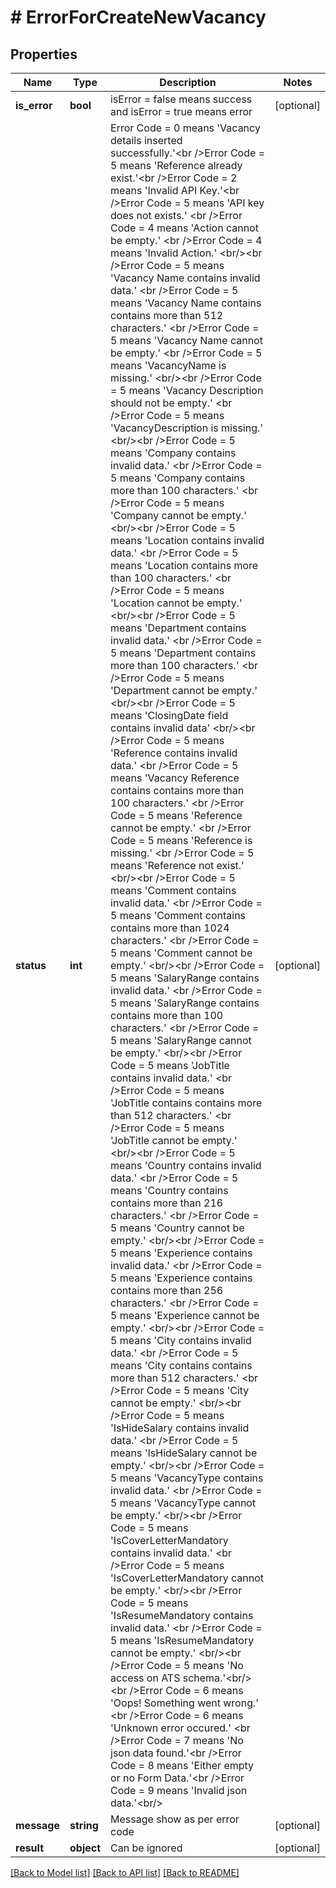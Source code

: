 # # ErrorForCreateNewVacancy

## Properties

Name | Type | Description | Notes
------------ | ------------- | ------------- | -------------
**is_error** | **bool** | isError &#x3D; false means success and isError &#x3D; true means error | [optional]
**status** | **int** | Error Code &#x3D; 0 means &#39;Vacancy details inserted successfully.&#39;&lt;br /&gt;Error Code &#x3D; 5 means &#39;Reference already exist.&#39;&lt;br /&gt;Error Code &#x3D; 2 means &#39;Invalid API Key.&#39;&lt;br /&gt;Error Code &#x3D; 5 means &#39;API key does not exists.&#39; &lt;br /&gt;Error Code &#x3D; 4 means &#39;Action cannot be empty.&#39; &lt;br /&gt;Error Code &#x3D; 4 means &#39;Invalid Action.&#39; &lt;br/&gt;&lt;br /&gt;Error Code &#x3D; 5 means &#39;Vacancy Name contains invalid data.&#39; &lt;br /&gt;Error Code &#x3D; 5 means &#39;Vacancy Name contains contains more than 512 characters.&#39; &lt;br /&gt;Error Code &#x3D; 5 means &#39;Vacancy Name cannot be empty.&#39; &lt;br /&gt;Error Code &#x3D; 5 means &#39;VacancyName is missing.&#39; &lt;br/&gt;&lt;br /&gt;Error Code &#x3D; 5 means &#39;Vacancy Description should not be empty.&#39; &lt;br /&gt;Error Code &#x3D; 5 means &#39;VacancyDescription is missing.&#39; &lt;br/&gt;&lt;br /&gt;Error Code &#x3D; 5 means &#39;Company contains invalid data.&#39; &lt;br /&gt;Error Code &#x3D; 5 means &#39;Company contains more than 100 characters.&#39; &lt;br /&gt;Error Code &#x3D; 5 means &#39;Company cannot be empty.&#39; &lt;br/&gt;&lt;br /&gt;Error Code &#x3D; 5 means &#39;Location contains invalid data.&#39; &lt;br /&gt;Error Code &#x3D; 5 means &#39;Location contains more than 100 characters.&#39; &lt;br /&gt;Error Code &#x3D; 5 means &#39;Location cannot be empty.&#39; &lt;br/&gt;&lt;br /&gt;Error Code &#x3D; 5 means &#39;Department contains invalid data.&#39; &lt;br /&gt;Error Code &#x3D; 5 means &#39;Department contains more than 100 characters.&#39; &lt;br /&gt;Error Code &#x3D; 5 means &#39;Department cannot be empty.&#39; &lt;br/&gt;&lt;br /&gt;Error Code &#x3D; 5 means &#39;ClosingDate field contains invalid data&#39; &lt;br/&gt;&lt;br /&gt;Error Code &#x3D; 5 means &#39;Reference contains invalid data.&#39; &lt;br /&gt;Error Code &#x3D; 5 means &#39;Vacancy Reference contains contains more than 100 characters.&#39; &lt;br /&gt;Error Code &#x3D; 5 means &#39;Reference cannot be empty.&#39; &lt;br /&gt;Error Code &#x3D; 5 means &#39;Reference is missing.&#39; &lt;br /&gt;Error Code &#x3D; 5 means &#39;Reference not exist.&#39; &lt;br/&gt;&lt;br /&gt;Error Code &#x3D; 5 means &#39;Comment contains invalid data.&#39; &lt;br /&gt;Error Code &#x3D; 5 means &#39;Comment contains contains more than 1024 characters.&#39; &lt;br /&gt;Error Code &#x3D; 5 means &#39;Comment cannot be empty.&#39; &lt;br/&gt;&lt;br /&gt;Error Code &#x3D; 5 means &#39;SalaryRange contains invalid data.&#39; &lt;br /&gt;Error Code &#x3D; 5 means &#39;SalaryRange contains contains more than 100 characters.&#39; &lt;br /&gt;Error Code &#x3D; 5 means &#39;SalaryRange cannot be empty.&#39; &lt;br/&gt;&lt;br /&gt;Error Code &#x3D; 5 means &#39;JobTitle contains invalid data.&#39; &lt;br /&gt;Error Code &#x3D; 5 means &#39;JobTitle contains contains more than 512 characters.&#39; &lt;br /&gt;Error Code &#x3D; 5 means &#39;JobTitle cannot be empty.&#39; &lt;br/&gt;&lt;br /&gt;Error Code &#x3D; 5 means &#39;Country contains invalid data.&#39; &lt;br /&gt;Error Code &#x3D; 5 means &#39;Country contains contains more than 216 characters.&#39; &lt;br /&gt;Error Code &#x3D; 5 means &#39;Country cannot be empty.&#39; &lt;br/&gt;&lt;br /&gt;Error Code &#x3D; 5 means &#39;Experience contains invalid data.&#39; &lt;br /&gt;Error Code &#x3D; 5 means &#39;Experience contains contains more than 256 characters.&#39; &lt;br /&gt;Error Code &#x3D; 5 means &#39;Experience cannot be empty.&#39; &lt;br/&gt;&lt;br /&gt;Error Code &#x3D; 5 means &#39;City contains invalid data.&#39; &lt;br /&gt;Error Code &#x3D; 5 means &#39;City contains contains more than 512 characters.&#39; &lt;br /&gt;Error Code &#x3D; 5 means &#39;City cannot be empty.&#39; &lt;br/&gt;&lt;br /&gt;Error Code &#x3D; 5 means &#39;IsHideSalary contains invalid data.&#39; &lt;br /&gt;Error Code &#x3D; 5 means &#39;IsHideSalary cannot be empty.&#39; &lt;br/&gt;&lt;br /&gt;Error Code &#x3D; 5 means &#39;VacancyType contains invalid data.&#39; &lt;br /&gt;Error Code &#x3D; 5 means &#39;VacancyType cannot be empty.&#39; &lt;br/&gt;&lt;br /&gt;Error Code &#x3D; 5 means &#39;IsCoverLetterMandatory contains invalid data.&#39; &lt;br /&gt;Error Code &#x3D; 5 means &#39;IsCoverLetterMandatory cannot be empty.&#39; &lt;br/&gt;&lt;br /&gt;Error Code &#x3D; 5 means &#39;IsResumeMandatory contains invalid data.&#39; &lt;br /&gt;Error Code &#x3D; 5 means &#39;IsResumeMandatory cannot be empty.&#39; &lt;br/&gt;&lt;br /&gt;Error Code &#x3D; 5 means &#39;No access on ATS schema.&#39;&lt;br/&gt;&lt;br /&gt;Error Code &#x3D; 6 means &#39;Oops! Something went wrong.&#39; &lt;br /&gt;Error Code &#x3D; 6 means &#39;Unknown error occured.&#39; &lt;br /&gt;Error Code &#x3D; 7 means &#39;No json data found.&#39;&lt;br /&gt;Error Code &#x3D; 8 means &#39;Either empty or no Form Data.&#39;&lt;br /&gt;Error Code &#x3D; 9 means &#39;Invalid json data.&#39;&lt;br/&gt; | [optional]
**message** | **string** | Message show as per error code | [optional]
**result** | **object** | Can be ignored | [optional]

[[Back to Model list]](../../README.md#models) [[Back to API list]](../../README.md#endpoints) [[Back to README]](../../README.md)
